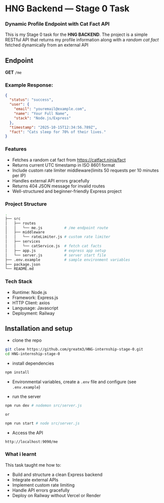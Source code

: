 # HNG Backend — Stage 0 Task  
### Dynamic Profile Endpoint with Cat Fact API 

This is my Stage 0 task for the **HNG BACKEND**.
The project is a simple RESTful API that returns my profile information along with a *random cat fact* fetched dynamically from an external API

## Endpoint
**GET** `/me`

### Example Response:
```json
{
  "status": "success",
  "user": {
    "email": "youremail@example.com",
    "name": "Your Full Name",
    "stack": "Node.js/Express"
  },
  "timestamp": "2025-10-15T12:34:56.789Z",
  "fact": "Cats sleep for 70% of their lives."
}
```

### Features
- Fetches a random cat fact from https://catfact.ninja/fact
- Returns current UTC timestamp in ISO 8601 format
- Include custom rate limiter middleware(limits 50 requests per 10 minutes per IP)
- Handles external API errors gracefully
- Returns 404 JSON message for invalid routes
- Well-structured and beginner-friendly Express project

### Project Structure
```bash
.
├── src
│   ├── routes
│   │   └── me.js          # /me endpoint route
│   ├── middleware
│   │   └── rateLimiter.js # custom rate limiter
│   ├── services
│   │   └── catService.js  # fetch cat facts
│   ├── app.js             # express app setup
│   └── server.js          # server start file
├── .env.example           # sample environment variables
├── package.json
└── README.md
```

### Tech Stack
- Runtime: Node.js
- Framework: Express.js
- HTTP Client: axios
- Langusage: Javascript
- Deployment: Railway

## Installation and setup
- clone the repo
```sh
git clone https://github.com/greatm3/HNG-internship-stage-0.git
cd HNG-internship-stage-0
```

- install dependencies
```sh
npm install
```

- Environmental variables, create a `.env` file and configure (see `.env.example`)

- run the server
```sh
npm run dev # nodemon src/server.js

or

npm run start # node src/server.js
```

- Access the API
```bash
http://localhost:9090/me
```

### What i learnt
This task taught me how to:
- Build and structure a clean Express backend
- Integrate external APIs
- Implement custom rate limiting
- Handle API errors gracefully
- Deploy on Railway without Vercel or Render
